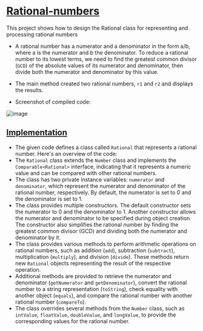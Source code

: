 # [Rational-numbers](https://en.wikipedia.org/wiki/Rational_number)
This project shows how to design the Rational class for representing and processing rational numbers

- A rational number has a numerator and a denominator in the form a/b, where a is the numerator and b the denominator. To reduce a rational number to its lowest terms, we need to find the greatest common divisor (`GCD`) of the absolute values of its numerator and denominator, then divide both the numerator and denominator by this value.
- The main method created two rational numbers, `r1` and `r2` and displays the results.

- Screenshot of compiled code:

![image](https://user-images.githubusercontent.com/24220136/225549450-9ebed847-505e-4e2b-b7b5-eaaac033042c.png)

## [Implementation](https://github.com/af4092/Rational-numbers/blob/main/src/Rational.java)

- The given code defines a class called `Rational` that represents a rational number. Here's an overview of the code:
- The `Rational` class extends the `Number` class and implements the `Comparable<Rational>` interface, indicating that it represents a numeric value and can be compared with other rational numbers.
- The class has two private instance variables: `numerator` and `denominator`, which represent the numerator and denominator of the rational number, respectively. By default, the numerator is set to 0 and the denominator is set to 1.
- The class provides multiple constructors. The default constructor sets the numerator to 0 and the denominator to 1. Another constructor allows the numerator and denominator to be specified during object creation. The constructor also simplifies the rational number by finding the greatest common divisor (GCD) and dividing both the numerator and denominator by it.
- The class provides various methods to perform arithmetic operations on rational numbers, such as addition (`add`), subtraction (`subtract`), multiplication (`multiply`), and division (`divide`). These methods return new `Rational` objects representing the result of the respective operation.
- Additional methods are provided to retrieve the numerator and denominator (`getNumerator` and `getDenominator`), convert the rational number to a string representation (`toString`), check equality with another object (`equals`), and compare the rational number with another rational number (`compareTo`).
- The class overrides several methods from the `Number` class, such as `intValue`, `floatValue`, `doubleValue`, and `longValue`, to provide the corresponding values for the rational number.
